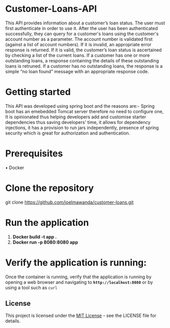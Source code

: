 # Customer-Loans-API
This API provides information about a customer’s loan status. The user must first authenticate in order to use it. After the user has been authenticated successfully, they can query for a customer's loans using the customer's account number as a parameter. The account number is validated first (against a list of account numbers).
If it is invalid, an appropriate error response is returned. If it is valid, the customer’s loan status is ascertained by checking a list of the current loans.
If a customer has one or more outstanding loans, a response containing the details of these outstanding loans is retruned. If a customer has no outstanding loans, the response is a simple “no loan found” message with an appropriate response code.

# Getting started
This API was developed using spring boot and the reasons are:- Spring boot has an emebedded Tomcat server therefore no need to configure one, It is opinionated thus helping developers add and customise starter dependencies thus saving developers' time, it allows for dependency injections, it has a provision to run jars independently, presence of spring security which is great for authorization and authentication.
# Prerequisites
  •	Docker
# Clone the repository
git clone https://github.com/joelmawanda/customer-loans.git
# Run the application
  1. **Docker build -t app .**
  2. **Docker run -p 8080:8080 app**
# Verify the application is running:
Once the container is running, verify that the application is running by opening a web browser and navigating to **`http://localhost:8080`** or by using a tool such     as `curl`

## License
This project is licensed under the [MIT License](LICENSE) - see the LICENSE file for details.





